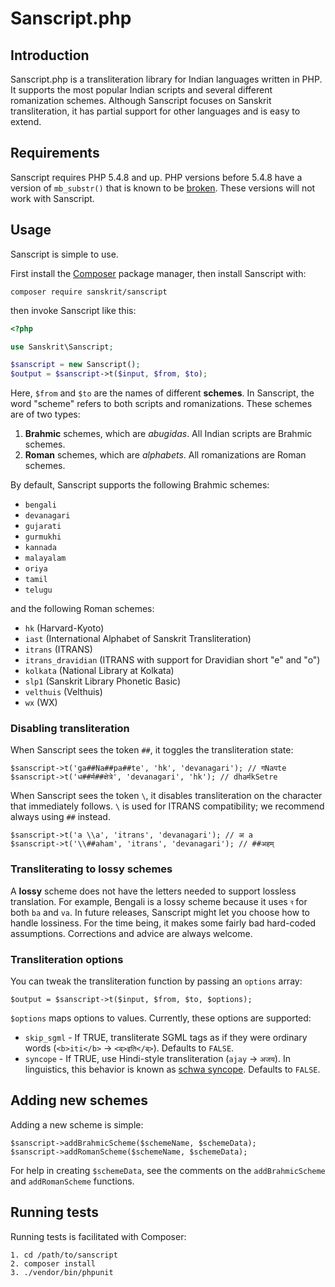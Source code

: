 Sanscript.php
=============================

Introduction
-----------------------------
Sanscript.php is a transliteration library for Indian languages written in PHP. It supports the most popular Indian scripts and several different romanization schemes. Although Sanscript focuses on Sanskrit transliteration, it has partial support for other languages and is easy to extend.

Requirements
-----------------------------
Sanscript requires PHP 5.4.8 and up. PHP versions before 5.4.8 have a version of `mb_substr()` that is known to be [broken](http://us.php.net/ChangeLog-5.php). These versions will not work with Sanscript.

Usage
-----------------------------
Sanscript is simple to use. 

First install the [Composer](http://getcomposer.org) package manager, then install Sanscript with:

    composer require sanskrit/sanscript

then invoke Sanscript like this:

```php
<?php

use Sanskrit\Sanscript;

$sanscript = new Sanscript();
$output = $sanscript->t($input, $from, $to);
```

Here, `$from` and `$to` are the names of different **schemes**. In Sanscript, the word "scheme" refers to both scripts and romanizations. These schemes are of two types:

1. **Brahmic** schemes, which are *abugidas*. All Indian scripts are Brahmic schemes.
2. **Roman** schemes, which are *alphabets*. All romanizations are Roman schemes.

By default, Sanscript supports the following Brahmic schemes:

* `bengali`
* `devanagari`
* `gujarati`
* `gurmukhi`
* `kannada`
* `malayalam`
* `oriya`
* `tamil`
* `telugu`

and the following Roman schemes:

* `hk` (Harvard-Kyoto)
* `iast` (International Alphabet of Sanskrit Transliteration)
* `itrans` (ITRANS)
* `itrans_dravidian` (ITRANS with support for Dravidian short "e" and "o")
* `kolkata` (National Library at Kolkata)
* `slp1` (Sanskrit Library Phonetic Basic)
* `velthuis` (Velthuis)
* `wx` (WX)

### Disabling transliteration
When Sanscript sees the token `##`, it toggles the transliteration state:

    $sanscript->t('ga##Na##pa##te', 'hk', 'devanagari'); // गNaपte
    $sanscript->t('ध##र्म##क्षेत्रे', 'devanagari', 'hk'); // dhaर्मkSetre

When Sanscript sees the token `\`, it disables transliteration on the character that immediately follows. `\` is used for ITRANS compatibility; we recommend always using `##` instead.

    $sanscript->t('a \\a', 'itrans', 'devanagari'); // अ a
    $sanscript->t('\\##aham', 'itrans', 'devanagari'); // ##अहम्

### Transliterating to lossy schemes
A **lossy** scheme does not have the letters needed to support lossless translation. For example, Bengali is a lossy scheme because it uses `ব` for both `ba` and `va`. In future releases, Sanscript might let you choose how to handle lossiness. For the time being, it makes some fairly bad hard-coded assumptions. Corrections and advice are always welcome.

### Transliteration options
You can tweak the transliteration function by passing an `options` array:

    $output = $sanscript->t($input, $from, $to, $options);

`$options` maps options to values. Currently, these options are supported:

* `skip_sgml` - If TRUE, transliterate SGML tags as if they were ordinary words (`<b>iti</b>` → `<ब्>इति</ब्>`). Defaults to `FALSE`.
* `syncope` - If TRUE, use Hindi-style transliteration (`ajay` → `अजय`). In linguistics, this behavior is known as [schwa syncope](http://en.wikipedia.org/wiki/Schwa_deletion_in_Indo-Aryan_languages). Defaults to `FALSE`.

Adding new schemes
-----------------------------
Adding a new scheme is simple:

    $sanscript->addBrahmicScheme($schemeName, $schemeData);
    $sanscript->addRomanScheme($schemeName, $schemeData);

For help in creating `$schemeData`, see the comments on the `addBrahmicScheme` and `addRomanScheme` functions.

Running tests
-----------------------------
Running tests is facilitated with Composer:

    1. cd /path/to/sanscript
    2. composer install
    3. ./vendor/bin/phpunit
